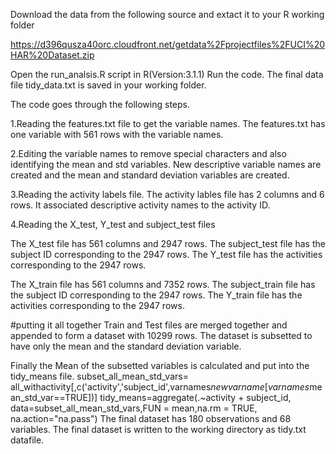 
Download the data from the following source and extact it to your R working folder

https://d396qusza40orc.cloudfront.net/getdata%2Fprojectfiles%2FUCI%20HAR%20Dataset.zip

Open the run_analsis.R script in R(Version:3.1.1)
Run the code. The final data file tidy_data.txt is saved in your working folder.

The code goes through the following steps.

1.Reading the features.txt file to get the variable names. The features.txt has one variable with 561 rows with
the variable names.

2.Editing the variable names to remove special characters and also identifying the mean and std variables.
New descriptive variable names are created and the mean and standard deviation variables are created.


3.Reading the activity labels file. The activity lables file has 2 columns and 6 rows. It associated  descriptive activity
names to the activity ID.

4.Reading the X_test, Y_test  and subject_test files

The X_test file has 561 columns and 2947 rows.
The subject_test file has the subject ID corresponding to the 2947 rows.
The Y_test file has the activities corresponding to the 2947 rows.


The X_train file has 561 columns and 7352 rows.
The subject_train file has the subject ID corresponding to the 2947 rows.
The Y_train file has the activities corresponding to the 2947 rows.


#putting it all together
Train and Test files are merged together and appended to form a dataset with 10299 rows.
The dataset is subsetted to have only the mean and the standard deviation variable.

Finally the Mean of the subsetted variables is calculated and put into the tidy_means file.
subset_all_mean_std_vars= all_withactivity[,c('activity','subject_id',varnames$newvarname[varnames$mean_std_var==TRUE])]
tidy_means=aggregate(.~activity + subject_id, data=subset_all_mean_std_vars,FUN = mean,na.rm = TRUE, na.action="na.pass") 
The final dataset has 180 observations and 68 variables. The final dataset is written to the working directory as tidy.txt datafile.

